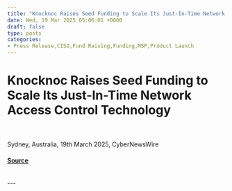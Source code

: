 ```yaml
---
title: "Knocknoc Raises Seed Funding to Scale Its Just-In-Time Network Access Control Technology"
date: Wed, 19 Mar 2025 05:06:01 +0000
draft: false
type: posts
categories: 
- Press Release,CISO,Fund Raising,Funding,MSP,Product Launch
---
```

# Knocknoc Raises Seed Funding to Scale Its Just-In-Time Network Access Control Technology

<br/>

<br/>
Sydney, Australia, 19th March 2025, CyberNewsWire

#### [Source](https://hackread.com/knocknoc-raises-seed-funding-to-scale-its-just-in-time-network-access-control-technology/)

<br/>
---
